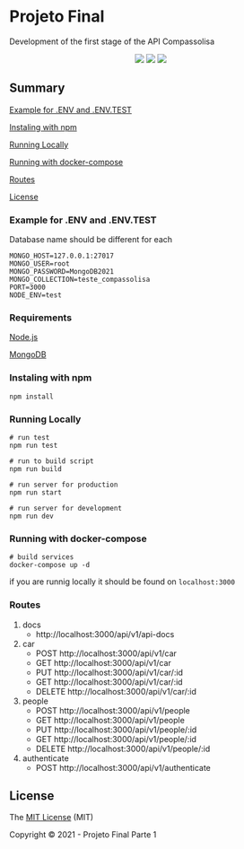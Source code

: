 # Projeto Final

Development of the first stage of the API Compassolisa

<p align="center">
  <img src="http://img.shields.io/static/v1?label=License&message=MIT&color=green&style=for-the-badge"/>
  <img src="http://img.shields.io/static/v1?label=Node&message=14.18.1&color=green&style=for-the-badge&logo=node.js"/>
   <img src="http://img.shields.io/static/v1?label=STATUS&message=EM%20DESENVOLVIMENTO&color=RED&style=for-the-badge"/>
</p>

## Summary 

[Example for .ENV and .ENV.TEST](#example-for-.env-and-.env.test)

[Instaling with npm](#instaling-with-npm)

[Running Locally](#running-locally)

[Running with docker-compose](#running-with-docker-compose)

[Routes](#routes)

[License](#license)

### Example for .ENV and .ENV.TEST

Database name should be different for each

~~~
MONGO_HOST=127.0.0.1:27017
MONGO_USER=root
MONGO_PASSWORD=MongoDB2021
MONGO_COLLECTION=teste_compassolisa
PORT=3000
NODE_ENV=test
~~~

### Requirements

[Node.js](https://nodejs.org/en/)

[MongoDB](https://www.mongodb.com/pt-br)

### Instaling with npm

~~~
npm install
~~~


### Running Locally

~~~
# run test
npm run test

# run to build script
npm run build

# run server for production
npm run start

# run server for development
npm run dev
~~~

### Running with docker-compose

~~~
# build services
docker-compose up -d
~~~

if you are runnig locally it should be found on `localhost:3000`

### Routes

1. docs
    - http://localhost:3000/api/v1/api-docs
2. car
    - POST http://localhost:3000/api/v1/car
    - GET http://localhost:3000/api/v1/car
    - PUT http://localhost:3000/api/v1/car/:id
    - GET http://localhost:3000/api/v1/car/:id
    - DELETE http://localhost:3000/api/v1/car/:id
3. people
    - POST http://localhost:3000/api/v1/people
    - GET http://localhost:3000/api/v1/people
    - PUT http://localhost:3000/api/v1/people/:id
    - GET http://localhost:3000/api/v1/people/:id
    - DELETE http://localhost:3000/api/v1/people/:id
4. authenticate
    - POST http://localhost:3000/api/v1/authenticate


## License 

The [MIT License]() (MIT)

Copyright :copyright: 2021 - Projeto Final Parte 1

